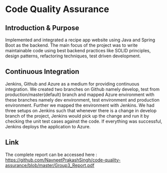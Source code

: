 
# Code Quality Assurance

## Introduction & Purpose

Implemented and integrated a recipe app website using Java and Spring Boot as the backend. The main focus of the project was to write maintainable code using best backend practices like SOLID principles, design patterns, refactoring techniques, test driven development.

## Continuous Integration

Jenkins, Github and Azure as a medium for providing continuous integration. We created two branches on Github namely develop, test from production/master(default) branch and mapped Azure environment with these branches namely dev environment, test environment and production environment. Further we mapped the environment with Jenkins. We had three setups on Jenkins such that whenever there is a change in develop branch of the project, Jenkins would pick up the change and run it by checking the unit test cases against the code. If everything was successful, Jenkins deploys the application to Azure. 

## Link

The complete report can be accessed here : https://github.com/NavneetPrakashSingh/code-quality-assurance/blob/master/Group3_Report.pdf

